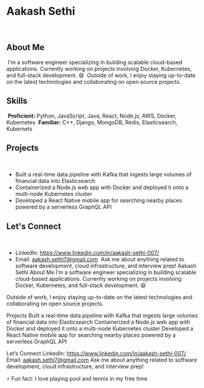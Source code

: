 # Aakash Sethi
​
## About Me
​
I'm a software engineer specializing in building scalable cloud-based applications. Currently working on projects involving Docker, Kubernetes, and full-stack development. :smile:
​
Outside of work, I enjoy staying up-to-date on the latest technologies and collaborating on open source projects.
​
## Skills
​
**Proficient:** Python, JavaScript, Java, React, Node.js, AWS, Docker, Kubernetes
​
**Familiar:** C++, Django, MongoDB, Redis, Elasticsearch, Kubernets 
​
## Projects
​
- Built a real-time data pipeline with Kafka that ingests large volumes of financial data into Elasticsearch
- Containerized a Node.js web app with Docker and deployed it onto a multi-node Kubernetes cluster
- Developed a React Native mobile app for searching nearby places powered by a serverless GraphQL API
​
## Let's Connect
​
- LinkedIn: https://www.linkedin.com/in/aakash-sethi-007/
- Email: aakash.sethi7@gmail.com
​
Ask me about anything related to software development, cloud infrastructure, and interview prep!
Aakash Sethi
About Me
I’m a software engineer specializing in building scalable cloud-based applications. Currently working on projects involving Docker, Kubernetes, and full-stack development. :smile:

Outside of work, I enjoy staying up-to-date on the latest technologies and collaborating on open source projects.

Projects
Built a real-time data pipeline with Kafka that ingests large volumes of financial data into Elasticsearch
Containerized a Node.js web app with Docker and deployed it onto a multi-node Kubernetes cluster
Developed a React Native mobile app for searching nearby places powered by a serverless GraphQL API

Let’s Connect
LinkedIn: https://www.linkedin.com/in/aakash-sethi-007/
Email: aakash.sethi7@gmail.com
Ask me about anything related to software development, cloud infrastructure, and interview prep!

⚡ Fun fact: I love playing pool and tennis in my free time
